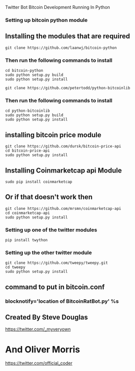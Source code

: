 Twitter Bot Bitcoin Development Running In Python

### Setting up bitcoin python module

## Installing the modules that are required

```
git clone https://github.com/laanwj/bitcoin-python
```

### Then run the following commands to install

```
cd bitcoin-python
sudo python setup.py build
sudo python setup.py install
```

```
git clone https://github.com/petertodd/python-bitcoinlib
```

### Then run the following commands to install

```
cd python-bitcoinlib
sudo python setup.py build
sudo python setup.py install
```

## installing bitcoin price module

```
git clone https://github.com/dursk/bitcoin-price-api
cd bitcoin-price-api
sudo python setup.py install
```

## Installing Coinmarketcap api Module

```
sudo pip install coinmarketcap
```

## Or if that doesn't work then

```
git clone https://github.com/mrsmn/coinmarketcap-api
cd coinmarketcap-api
sudo python setup.py install
```

### Setting up one of the twitter modules

```
pip install twython
```

### Setting up the other twitter module

```
git clone https://github.com/tweepy/tweepy.git
cd tweepy
sudo python setup.py install
```

## command to put in bitcoin.conf
### blocknotify='location of BitcoinRatBot.py' %s

## Created By Steve Douglas
<https://twitter.com/_myveryown>
# And Oliver Morris
<https://twitter.com/official_coder>

